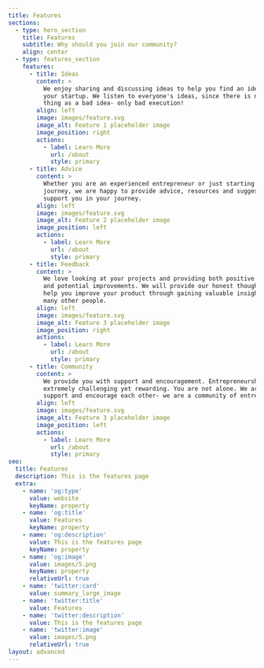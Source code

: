 ```yaml
---
title: Features
sections:
  - type: hero_section
    title: Features
    subtitle: Why should you join our community?
    align: center
  - type: features_section
    features:
      - title: Ideas
        content: >
          We enjoy sharing and discussing ideas to help you find an idea for
          your startup. We listen to everyone's ideas, since there is no such
          thing as a bad idea- only bad execution!
        align: left
        image: images/feature.svg
        image_alt: Feature 1 placeholder image
        image_position: right
        actions:
          - label: Learn More
            url: /about
            style: primary
      - title: Advice
        content: >
          Whether you are an experienced entrepreneur or just starting your
          journey, we are happy to provide advice, resources and suggestions to
          support you in your journey.
        align: left
        image: images/feature.svg
        image_alt: Feature 2 placeholder image
        image_position: left
        actions:
          - label: Learn More
            url: /about
            style: primary
      - title: Feedback
        content: >
          We love looking at your projects and providing both positive feedback
          and potential improvements. We will provide our honest thoughts and
          help you improve your product through gaining valuable insight from
          many other people.
        align: left
        image: images/feature.svg
        image_alt: Feature 3 placeholder image
        image_position: right
        actions:
          - label: Learn More
            url: /about
            style: primary
      - title: Community
        content: >
          We provide you with support and encouragement. Entrepreneurship is
          extremely challenging yet rewarding. You are not alone. We are here to
          support and encourage each other- we are a community of entrepreneurs!
        align: left
        image: images/feature.svg
        image_alt: Feature 3 placeholder image
        image_position: left
        actions:
          - label: Learn More
            url: /about
            style: primary
seo:
  title: Features
  description: This is the features page
  extra:
    - name: 'og:type'
      value: website
      keyName: property
    - name: 'og:title'
      value: Features
      keyName: property
    - name: 'og:description'
      value: This is the features page
      keyName: property
    - name: 'og:image'
      value: images/5.png
      keyName: property
      relativeUrl: true
    - name: 'twitter:card'
      value: summary_large_image
    - name: 'twitter:title'
      value: Features
    - name: 'twitter:description'
      value: This is the features page
    - name: 'twitter:image'
      value: images/5.png
      relativeUrl: true
layout: advanced
---
```

